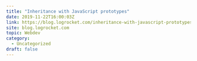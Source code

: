 ```yaml
---
title: "Inheritance with JavaScript prototypes"
date: 2019-11-22T16:00:03Z
link: https://blog.logrocket.com/inheritance-with-javascript-prototypes/?utm_medium=RSS&utm_source=hune
site: blog.logrocket.com
topic: Webdev
category:
  - Uncategorized
draft: false
---
```

